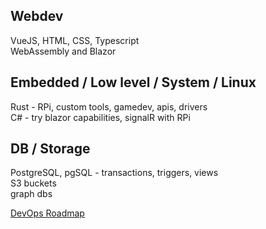 ## Webdev
VueJS, HTML, CSS, Typescript<br/>
WebAssembly and Blazor<br/>

## Embedded / Low level / System / Linux
Rust - RPi, custom tools, gamedev, apis, drivers<br/>
C# - try blazor capabilities, signalR with RPi

## DB / Storage
PostgreSQL, pgSQL - transactions, triggers, views<br/>
S3 buckets<br/>
graph dbs


[DevOps Roadmap](https://roadmap.sh/devops)
